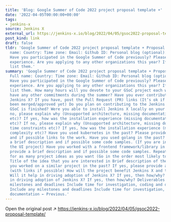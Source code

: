 ```yaml
---
title: 'Blog: Google Summer of Code 2022 project proposal template ☀️'
date: '2022-04-05T00:00:00+00:00'
tags:
- jenkins-x
source: Jenkins X
external_url: https://jenkins-x.io/blog/2022/04/05/gsoc2022-proposal-template/
post_kind: link
draft: false
tldr: 'Google Summer of Code 2022 project proposal template ☀️ Proposal template Full
  name: Country: Time zone: Email: Github ID: Personal blog (optional): Twitter/LinkedIn/others:
  Have you participated in the Google Summer of Code previously? Please describe your
  experience. Are you applying to any other organizations this year? If so, please
  list them.'
summary: 'Google Summer of Code 2022 project proposal template ☀️ Proposal template
  Full name: Country: Time zone: Email: Github ID: Personal blog (optional): Twitter/LinkedIn/others:
  Have you participated in the Google Summer of Code previously? Please describe your
  experience. Are you applying to any other organizations this year? If so, please
  list them. How many hours will you devote to your GSoC project each week? Do you
  have any other commitments during the summer? Have you ever contributed code to
  Jenkins X? If you have, post the Pull Request (PR) links (It’s ok if they have not
  been merged/approved yet) Do you plan on contributing to the Jenkins X project after
  GSoC is finished? Were you able to install Jenkins X locally on your laptop? If
  no, please explain why (Unsupported architecture, missing documentation, time constraints
  etc)? If yes, how was the installation experience (missing documentation, complexity
  etc)? If no, please explain why (Unsupported architecture, missing documentation,
  time constraints etc)? If yes, how was the installation experience (missing documentation,
  complexity etc)? Have you used kubernetes in the past? Please provide a brief description
  and if possible links to the work. Have you used golang in the past? Please provide
  a brief description and if possible some code samples. (If you are interested in
  the UI project) Have you worked with a frontend framework/library in the past? Please
  provide a brief description and if possible some code samples. Repeat this section
  for as many project ideas as you want (Go in the order most likely to least likely).
  Title of the idea that you are interested in Brief description of the idea. Have
  you worked on a similar project in the past? If yes, please provide a brief description
  (with links if possible) How will the project benefit Jenkins X and the community
  Will it help in driving adoption of Jenkins X? If yes, then how/why? Will it help
  in driving adoption of Jenkins X? If yes, then how/why? Deliverables Include any
  milestones and deadlines Include time for investigation, coding and documentation
  Include any milestones and deadlines Include time for investigation, coding and
  documentation ← Previous.'
---
```

Open the original post ↗ https://jenkins-x.io/blog/2022/04/05/gsoc2022-proposal-template/
